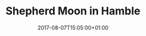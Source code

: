 ---
title: "Shepherd Moon in Hamble"
draft: false
path: "/imgs/gallery/img_8335.jpg"
description: "Shepherd Moon sitting peacefully moored up in Mercury marina before her Biscay crossing."
date: 2017-08-07T15:05:00+01:00
location: [50.87081111, -1.31027778]
portrait: true
rotate: 90
---